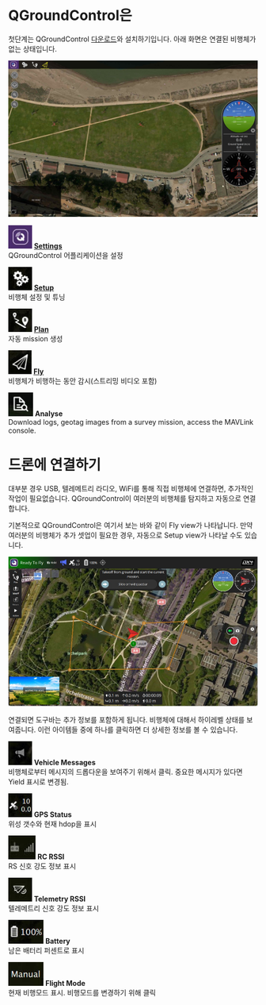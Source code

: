 # QGroundControl은

첫단계는 QGroundControl [다운로드](../getting_started/download_and_install.md)와 설치하기입니다. 아래 화면은 연결된 비행체가 없는 상태입니다.

![Boot to fly icon](../../assets/quickstart/BootToFly.jpg)
<br>

![Settings view icon](../../assets/toolbar/toolbar_view_select_settings.jpg) **[Settings](../SettingsView/SettingsView.md)**
<br>QGroundControl 어플리케이션을 설정

![Setup view icon](../../assets/toolbar/toolbar_view_select_setup.jpg) **[Setup](../SetupView/SetupView.md)**
<br>비행체 설정 및 튜닝

![Plan view icon](../../assets/toolbar/toolbar_view_select_plan.jpg) **[Plan](../PlanView/PlanView.md)**
<br>자동 mission 생성

![Fly view icon](../../assets/toolbar/toolbar_view_select_fly.jpg) **[Fly](../FlyView/FlyView.md)**
<br>비행체가 비행하는 동안 감시(스트리밍 비디오 포함)


![Analyse view icon](../../assets/toolbar/toolbar_view_select_analyse.jpg) **Analyse**
<br>Download logs, geotag images from a survey mission, access the MAVLink console.

# 드론에 연결하기

대부분 경우 USB, 텔레메트리 라디오, WiFi를 통해 직접 비행체에 연결하면, 추가적인 작업이 필요없습니다. QGroundControl이 여러분의 비행체를 탐지하고 자동으로 연결합니다.

기본적으로 QGroundControl은 여기서 보는 바와 같이 Fly view가 나타납니다. 만약 여러분의 비행체가 추가 셋업이 필요한 경우, 자동으로 Setup view가 나타날 수도 있습니다.

![Connection icon](../../assets/quickstart/ConnectedVehicle.jpg)

연결되면 도구바는 추가 정보를 포함하게 됩니다. 비행체에 대해서 하이레벨 상태를 보여줍니다. 이런 아이템들 중에 하나를 클릭하면 더 상세한 정보를 볼 수 있습니다.

![Messages icon](../../assets/toolbar/toolbar_status_message.jpg) **Vehicle Messages**
<br>비행체로부터 메시지의 드롭다운을 보여주기 위해서 클릭. 중요한 메시지가 있다면 Yield 표시로 변경됨.

![GPS icon](../../assets/toolbar/toolbar_status_gps.jpg) **GPS Status**
<br>위성 갯수와 현재 hdop을 표시

![RC icon](../../assets/toolbar/toolbar_status_rc.jpg) **RC RSSI**
<br>RS 신호 강도 정보 표시

![Telemetry icon](../../assets/toolbar/toolbar_status_telemetry.jpg) **Telemetry RSSI**
<br>텔레메트리 신호 강도 정보 표시

![Battery icon](../../assets/toolbar/toolbar_status_battery.jpg) **Battery**
<br>남은 배터리 퍼센트로 표시

![Flight mode icon](../../assets/toolbar/toolbar_status_flight_mode.jpg) **Flight Mode**
<br>현재 비행모드 표시. 비행모드를 변경하기 위해 클릭
